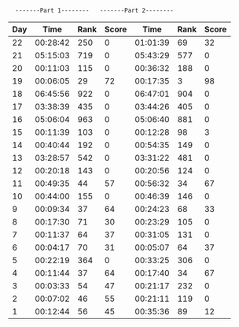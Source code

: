       -------Part 1--------   -------Part 2--------
Day |     Time  |Rank |Score |    Time| Rank| Score
--- | ---       | --- |---   |---     |---  | ---
 22 | 00:28:42  |250  |   0  |01:01:39|   69|    32
 21 | 05:15:03  |719  |   0  |05:43:29|  577|     0
 20 | 00:11:03  |115  |   0  |00:36:32|  188|     0
 19 | 00:06:05  | 29  |   72 |00:17:35|    3|    98
 18 | 06:45:56  |922  |   0  |06:47:01|  904|     0
 17 | 03:38:39  |435  |   0  |03:44:26|  405|     0
 16 | 05:06:04  |963  |   0  |05:06:40|  881|     0
 15 | 00:11:39  |103  |   0  |00:12:28|   98|     3
 14 | 00:40:44  |192  |   0  |00:54:35|  149|     0
 13 | 03:28:57  |542  |   0  |03:31:22|  481|     0
 12 | 00:20:18  |143  |   0  |00:20:56|  124|     0
 11 | 00:49:35  | 44  |  57  |00:56:32|   34|    67
 10 | 00:44:00  |155  |   0  |00:46:39|  146|     0
  9 | 00:09:34  | 37  |  64  |00:24:23|   68|    33
  8 | 00:17:30  | 71  |  30  |00:23:29|  105|     0
  7 | 00:11:37  | 64  |  37  |00:31:05|  131|     0
  6 | 00:04:17  | 70  |  31  |00:05:07|   64|    37
  5 | 00:22:19  |364  |   0  |00:33:25|  306|     0
  4 | 00:11:44  | 37  |  64  |00:17:40|   34|    67
  3 | 00:03:33  | 54  |  47  |00:21:17|  232|     0
  2 | 00:07:02  | 46  |  55  |00:21:11|  119|     0
  1 | 00:12:44  | 56  |  45  |00:35:36|   89|    12
